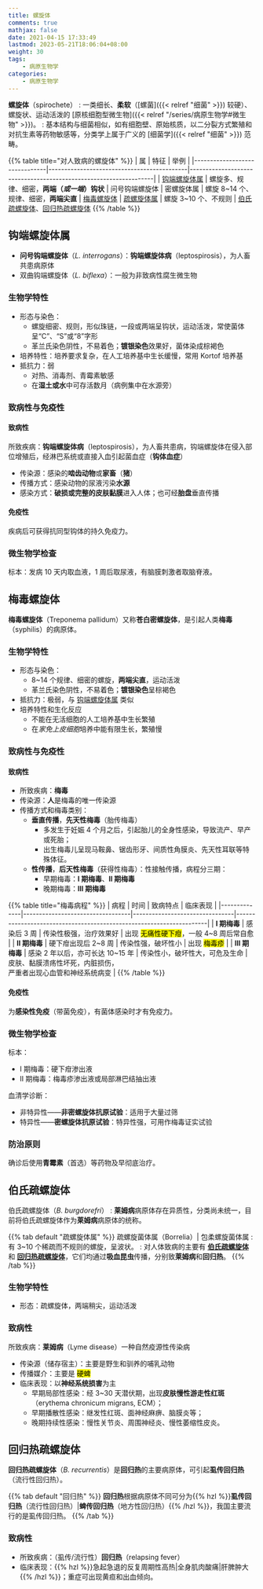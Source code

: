 ```yaml
---
title: 螺旋体
comments: true
mathjax: false
date: 2021-04-15 17:33:49
lastmod: 2023-05-21T18:06:04+08:00
weight: 30
tags:
    - 病原生物学
categories:
    - 病原生物学
---
```


**螺旋体**（spirochete）
: 一类细长、**柔软**（[螺菌]({{< relref "细菌" >}}) 较硬）、螺旋状、运动活泼的 [原核细胞型微生物]({{< relref "/series/病原生物学#微生物" >}})。
: 基本结构与细菌相似，如有细胞壁、原始核质，以二分裂方式繁殖和对抗生素等药物敏感等，分类学上属于广义的 [细菌学]({{< relref "细菌" >}}) 范畴。

<!--more-->

{{% table title="对人致病的螺旋体" %}}
| 属                            | 特征                                       | 举例                                                             |
|-------------------------------|--------------------------------------------|------------------------------------------------------------------|
| [钩端螺旋体属](#钩端螺旋体属) | 螺旋多、规律、细密，**两端（*或一端*）钩状** | 问号钩端螺旋体
| 密螺旋体属                    | 螺旋 8~14 个、规律、细密，**两端尖直**       | [梅毒螺旋体](#梅毒螺旋体)
| [疏螺旋体属](#疏螺旋体属)   | 螺旋 3~10 个、不规则                       | [伯氏疏螺旋体](#伯氏疏螺旋体)、[回归热疏螺旋体](#回归热疏螺旋体)
{{% /table %}}

## 钩端螺旋体属

- **问号钩端螺旋体**（*L. interrogans*）：**钩端螺旋体病**（leptospirosis），为人畜共患病原体
- 双曲钩端螺旋体（*L. biflexa*）：一般为非致病性腐生微生物

### 生物学特性

- 形态与染色：
    - 螺旋细密、规则，形似珠链，一段或两端呈钩状，运动活泼，常使菌体呈“C”、“S”或“8”字形
    - 革兰氏染色阴性，不易着色；**镀银染色**效果好，菌体染成棕褐色
- 培养特性：培养要求复杂，在人工培养基中生长缓慢，常用 Kortof 培养基
- 抵抗力：弱
    - 对热、消毒剂、青霉素敏感
    - 在**湿土或水**中可存活数月（病例集中在水源旁）

### 致病性与免疫性

#### 致病性

所致疾病：**钩端螺旋体病**（leptospirosis），为人畜共患病，钩端螺旋体在侵入部位增殖后，经淋巴系统或直接入血引起菌血症（**钩体血症**）
- 传染源：感染的**啮齿动物**或**家畜**（**猪**）
- 传播方式：感染动物的尿液污染**水源**
- 感染方式：**破损或完整的皮肤黏膜**进入人体；也可经**胎盘**垂直传播

#### 免疫性

疾病后可获得抗同型钩体的持久免疫力。

### 微生物学检查

标本：发病 10 天内取血液，1 周后取尿液，有脑膜刺激者取脑脊液。

## 梅毒螺旋体

**梅毒螺旋体**（Treponema pallidum）又称**苍白密螺旋体**，是引起人类**梅毒**（syphilis）的病原体。

### 生物学特性

- 形态与染色：
    - 8~14 个规律、细密的螺旋，**两端尖直**，运动活泼
    - 革兰氏染色阴性，不易着色；**镀银染色**呈棕褐色
- 抵抗力：极弱，与 [钩端螺旋体属](#钩端螺旋体属) 类似
- 培养特性和生化反应
    - 不能在无活细胞的人工培养基中生长繁殖
    - 在*家免上皮细胞*培养中能有限生长，繁殖慢

### 致病性与免疫性

#### 致病性

- 所致疾病：**梅毒**
- 传染源：**人**是梅毒的唯一传染源
- 传播方式和梅毒类别：
  - **垂直传播**，**先天性梅毒**（胎传梅毒）
      - 多发生于妊娠 4 个月之后，引起胎儿的全身性感染，导致流产、早产或死胎；
      - 出生梅毒儿呈现马鞍鼻、锯齿形牙、间质性角膜炎、先天性耳联等特殊体征。
  - **性传播**，**后天性梅毒**（获得性梅毒）：性接触传播，病程分三期：
      - 早期梅毒：**Ⅰ 期梅毒**、**Ⅱ 期梅毒**
      - 晚期梅毒：**Ⅲ 期梅毒**

{{% table title="梅毒病程" %}}
| 病程         | 时间                             | 致病特点                       | 临床表现                                                            |
|--------------|----------------------------------|--------------------------------|---------------------------------------------------------------------|
| **Ⅰ 期梅毒** | 感染后 3 周                      | 传染性极强，治疗效果好         | 出现 <mark>无痛性硬下疳</mark>，一般 4\~8 周后常自愈                         |
| **Ⅱ 期梅毒** | 硬下疳出现后 2\~8 周             | 传染性强，破坏性小             | 出现 <mark>梅毒疹</mark>                                                     |
| **Ⅲ 期梅毒** | 感染 2 年以后，亦可长达 10~15 年 | 传染性小，破坏性大，可危及生命 | 皮肤、黏膜溃疡性坏死，内脏损伤，<br/>严重者出现心血管和神经系统病变 |
{{% /table %}}

#### 免疫性

为**感染性免疫**（带菌免疫），有菌体感染时才有免疫力。

### 微生物学检查

标本：
- Ⅰ 期梅毒：硬下疳渗出液
- Ⅱ 期梅毒：梅毒疹渗出液或局部淋巴结抽出液

血清学诊断：
- 非特异性——**非密螺旋体抗原试验**：适用于大量过筛
- 特异性——**密螺旋体抗原试验**：特异性强，可用作梅毒证实试验

### 防治原则

确诊后使用**青霉素**（首选）等药物及早彻底治疗。

## 伯氏疏螺旋体

伯氏疏螺旋体（*B. burgdorefri*）
: **莱姆病**病原体存在异质性，分类尚未统一，目前将伯氏疏螺旋体作为**莱姆病**病原体的统称。

{{% tab default "疏螺旋体属" %}}
疏螺旋菌体属（Borrelia）| 包柔螺旋菌体属
: 有 3~10 个稀疏而不规则的螺旋，呈波状。
: 对人体致病的主要有 [**伯氏疏螺旋体**](#伯氏疏螺旋体) 和 [**回归热疏螺旋体**](#回归热疏螺旋体)，它们均通过**吸血昆虫**传播，分别致**莱姆病**和**回归热**。
{{% /tab %}}

### 生物学特性

- 形态：疏螺旋体，两端稍尖，运动活泼

### 致病性

所致疾病：**莱姆病**（Lyme disease）一种自然疫源性传染病
- 传染源（储存宿主）：主要是野生和驯养的哺乳动物
- 传播媒介：主要是 <mark>硬蜱</mark>
- 临床表现：以**神经系统损害**为主
    - 早期局部性感染：经 3~30 天潜伏期，出现**皮肤慢性游走性红斑**（erythema chronicum migrans, ECM）；
    - 早期播散性感染：继发性红斑、面神经麻痹、脑膜炎等；
    - 晚期持续性感染：慢性关节炎、周围神经炎、慢性萎缩性皮炎。

## 回归热疏螺旋体

**回归热疏螺旋体**（*B. recurrentis*）是**回归热**的主要病原体，可引起**虱传回归热**（流行性回归热）。

{{% tab default "回归热" %}}
**回归热**根据病原体不同可分为{{% hzl %}}**虱传回归热**（流行性回归热）|**蜱传回归热**（地方性回归热）{{% /hzl %}}，我国主要流行的是虱传回归热。
{{% /tab %}}

### 致病性

- 所致疾病：（虱传/流行性）**回归热**（relapsing fever）
- 临床表现：{{% hzl %}}急起急退的反复周期性高热|全身肌肉酸痛|肝脾肿大{{% /hzl %}}；重症可出现黄疸和出血倾向。

